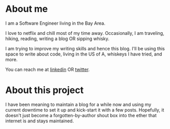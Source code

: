 # About me

I am a Software Engineer living in the Bay Area. 

I love to netflix and chill most of my time away. Occasionally, I am traveling, hiking, reading, writing a blog OR sipping whisky.

I am trying to improve my writing skills and hence this blog. I'll be using this space to write about code, living in the US of A, whiskeys I have tried, and more.

You can reach me at [linkedin](https://www.linkedin.com/in/harshitmittal/) OR [twitter](https://twitter.com/hmittal83).

# About this project
I have been meaning to maintain a blog for a while now and using my current downtime to set it up and kick-start it with a few posts. Hopefully, it doesn't just become a forgotten-by-author shout box into the ether that internet is and stays maintained.
